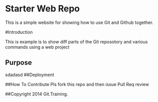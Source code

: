 # Starter Web Repo

This is a simple website for showing how to use Git and Github together.

#Introduction

This is example is to show diff parts of the Git reposotory and various commands using a web project

## Purpose
sdadasd
##Deployment

##How To Contribute
Pls fork this repo and then issue Pull Req review

##Copyright
2014 Git.Training.

